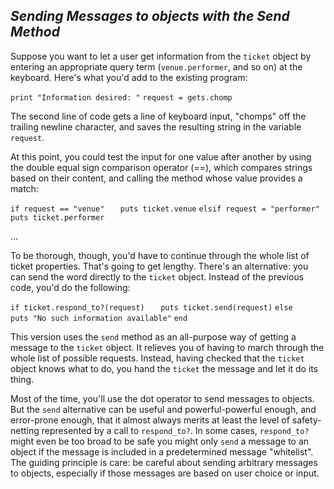 ## *Sending Messages to objects with the Send Method* ##
Suppose you want to let a user get information from the `ticket` object by entering an appropriate query term
(`venue.performer`, and so on) at the keyboard. Here's what you'd add to the existing program:

`print "Information desired: "`
`request = gets.chomp`

The second line of code gets a line of keyboard input, "chomps" off the trailing newline character, and saves the resulting string in the variable `request`.

At this point, you could test the input for one value after another by using the double equal sign comparison operator (==), which compares strings based on their content, and calling the method whose value provides a match:

`if request == "venue"`
`   puts ticket.venue`
`elsif request = "performer"`
`   puts ticket.performer`

  ...

To be thorough, though, you'd have to continue through the whole list of ticket properties. That's going to get lengthy.
There's an alternative: you can send the word directly to the `ticket` object. Instead of the previous code, you'd do the following:

`if ticket.respond_to?(request)`
`   puts ticket.send(request)`
`else`
`   puts "No such information available"`
`end`

This version uses the `send` method as an all-purpose way of getting a message to the `ticket` object. It relieves you of having to march through the whole list of possible requests. Instead, having checked that the `ticket` object knows what to do, you hand the `ticket` the message and let it do its thing.

Most of the time, you'll use the dot operator to send messages to objects. But the `send` alternative can be useful and powerful-powerful enough, and error-prone enough, that it almost always merits at least the level of safety-netting represented by a call to `respond_to?`. In some cases, `respond_to?` might even be too broad to be safe you might only `send` a message to an object if the message is included in a predetermined message "whitelist". The guiding principle is care: be careful about sending arbitrary messages to objects, especially if those messages are based on user choice or input.
